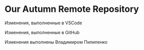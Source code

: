 # Our Autumn Remote Repository

Изменения, выполненные в VSCode

Изменения, выполненные в GitHub

Изменения выполнены Владимиром Пилипенко
